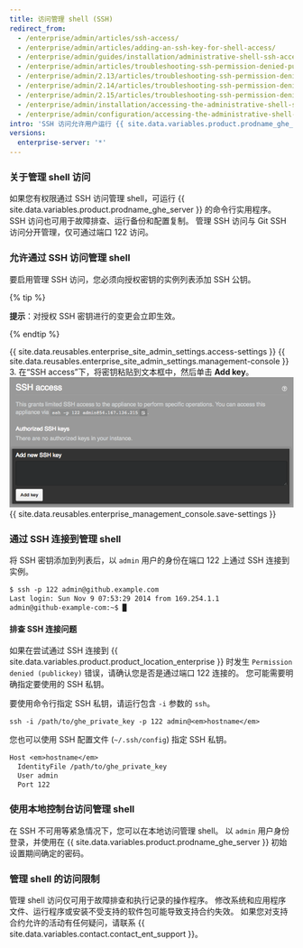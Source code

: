 ```yaml
---
title: 访问管理 shell (SSH)
redirect_from:
  - /enterprise/admin/articles/ssh-access/
  - /enterprise/admin/articles/adding-an-ssh-key-for-shell-access/
  - /enterprise/admin/guides/installation/administrative-shell-ssh-access/
  - /enterprise/admin/articles/troubleshooting-ssh-permission-denied-publickey/
  - /enterprise/admin/2.13/articles/troubleshooting-ssh-permission-denied-publickey/
  - /enterprise/admin/2.14/articles/troubleshooting-ssh-permission-denied-publickey/
  - /enterprise/admin/2.15/articles/troubleshooting-ssh-permission-denied-publickey/
  - /enterprise/admin/installation/accessing-the-administrative-shell-ssh
  - /enterprise/admin/configuration/accessing-the-administrative-shell-ssh
intro: 'SSH 访问允许用户运行 {{ site.data.variables.product.prodname_ghe_server }} 命令行实用程序，可用于故障排查、运行备份和配置复制。'
versions:
  enterprise-server: '*'
---
```


### 关于管理 shell 访问

如果您有权限通过 SSH 访问管理 shell，可运行 {{ site.data.variables.product.prodname_ghe_server }} 的命令行实用程序。 SSH 访问也可用于故障排查、运行备份和配置复制。 管理 SSH 访问与 Git SSH 访问分开管理，仅可通过端口 122 访问。

### 允许通过 SSH 访问管理 shell

要启用管理 SSH 访问，您必须向授权密钥的实例列表添加 SSH 公钥。

{% tip %}

**提示**：对授权 SSH 密钥进行的变更会立即生效。

{% endtip %}

{{ site.data.reusables.enterprise_site_admin_settings.access-settings }}
{{ site.data.reusables.enterprise_site_admin_settings.management-console }}
3. 在“SSH access”下，将密钥粘贴到文本框中，然后单击 **Add key**。 ![添加 SSH 密钥的文本框和按钮](/assets/images/enterprise/settings/add-authorized-ssh-key-admin-shell.png)
{{ site.data.reusables.enterprise_management_console.save-settings }}

### 通过 SSH 连接到管理 shell

将 SSH 密钥添加到列表后，以 `admin` 用户的身份在端口 122 上通过 SSH 连接到实例。

```shell
$ ssh -p 122 admin@github.example.com
Last login: Sun Nov 9 07:53:29 2014 from 169.254.1.1
admin@github-example-com:~$ █
```

#### 排查 SSH 连接问题

如果在尝试通过 SSH 连接到 {{ site.data.variables.product.product_location_enterprise }} 时发生 `Permission denied (publickey)` 错误，请确认您是否是通过端口 122 连接的。 您可能需要明确指定要使用的 SSH 私钥。

要使用命令行指定 SSH 私钥，请运行包含 `-i` 参数的 `ssh`。

```shell
ssh -i /path/to/ghe_private_key -p 122 admin@<em>hostname</em>
```

您也可以使用 SSH 配置文件 (`~/.ssh/config`) 指定 SSH 私钥。

```shell
Host <em>hostname</em>
  IdentityFile /path/to/ghe_private_key
  User admin
  Port 122
```

### 使用本地控制台访问管理 shell

在 SSH 不可用等紧急情况下，您可以在本地访问管理 shell。 以 `admin` 用户身份登录，并使用在 {{ site.data.variables.product.prodname_ghe_server }} 初始设置期间确定的密码。

### 管理 shell 的访问限制

管理 shell 访问仅可用于故障排查和执行记录的操作程序。 修改系统和应用程序文件、运行程序或安装不受支持的软件包可能导致支持合约失效。 如果您对支持合约允许的活动有任何疑问，请联系 {{ site.data.variables.contact.contact_ent_support }}。
